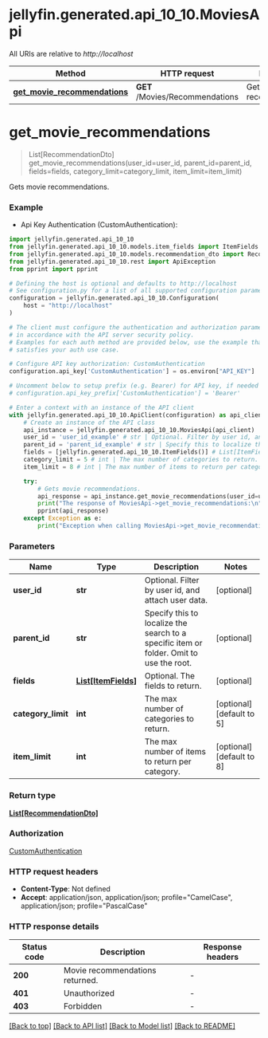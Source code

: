 # jellyfin.generated.api_10_10.MoviesApi

All URIs are relative to *http://localhost*

Method | HTTP request | Description
------------- | ------------- | -------------
[**get_movie_recommendations**](MoviesApi.md#get_movie_recommendations) | **GET** /Movies/Recommendations | Gets movie recommendations.


# **get_movie_recommendations**
> List[RecommendationDto] get_movie_recommendations(user_id=user_id, parent_id=parent_id, fields=fields, category_limit=category_limit, item_limit=item_limit)

Gets movie recommendations.

### Example

* Api Key Authentication (CustomAuthentication):

```python
import jellyfin.generated.api_10_10
from jellyfin.generated.api_10_10.models.item_fields import ItemFields
from jellyfin.generated.api_10_10.models.recommendation_dto import RecommendationDto
from jellyfin.generated.api_10_10.rest import ApiException
from pprint import pprint

# Defining the host is optional and defaults to http://localhost
# See configuration.py for a list of all supported configuration parameters.
configuration = jellyfin.generated.api_10_10.Configuration(
    host = "http://localhost"
)

# The client must configure the authentication and authorization parameters
# in accordance with the API server security policy.
# Examples for each auth method are provided below, use the example that
# satisfies your auth use case.

# Configure API key authorization: CustomAuthentication
configuration.api_key['CustomAuthentication'] = os.environ["API_KEY"]

# Uncomment below to setup prefix (e.g. Bearer) for API key, if needed
# configuration.api_key_prefix['CustomAuthentication'] = 'Bearer'

# Enter a context with an instance of the API client
with jellyfin.generated.api_10_10.ApiClient(configuration) as api_client:
    # Create an instance of the API class
    api_instance = jellyfin.generated.api_10_10.MoviesApi(api_client)
    user_id = 'user_id_example' # str | Optional. Filter by user id, and attach user data. (optional)
    parent_id = 'parent_id_example' # str | Specify this to localize the search to a specific item or folder. Omit to use the root. (optional)
    fields = [jellyfin.generated.api_10_10.ItemFields()] # List[ItemFields] | Optional. The fields to return. (optional)
    category_limit = 5 # int | The max number of categories to return. (optional) (default to 5)
    item_limit = 8 # int | The max number of items to return per category. (optional) (default to 8)

    try:
        # Gets movie recommendations.
        api_response = api_instance.get_movie_recommendations(user_id=user_id, parent_id=parent_id, fields=fields, category_limit=category_limit, item_limit=item_limit)
        print("The response of MoviesApi->get_movie_recommendations:\n")
        pprint(api_response)
    except Exception as e:
        print("Exception when calling MoviesApi->get_movie_recommendations: %s\n" % e)
```



### Parameters


Name | Type | Description  | Notes
------------- | ------------- | ------------- | -------------
 **user_id** | **str**| Optional. Filter by user id, and attach user data. | [optional] 
 **parent_id** | **str**| Specify this to localize the search to a specific item or folder. Omit to use the root. | [optional] 
 **fields** | [**List[ItemFields]**](ItemFields.md)| Optional. The fields to return. | [optional] 
 **category_limit** | **int**| The max number of categories to return. | [optional] [default to 5]
 **item_limit** | **int**| The max number of items to return per category. | [optional] [default to 8]

### Return type

[**List[RecommendationDto]**](RecommendationDto.md)

### Authorization

[CustomAuthentication](README.md#CustomAuthentication)

### HTTP request headers

 - **Content-Type**: Not defined
 - **Accept**: application/json, application/json; profile="CamelCase", application/json; profile="PascalCase"

### HTTP response details

| Status code | Description | Response headers |
|-------------|-------------|------------------|
**200** | Movie recommendations returned. |  -  |
**401** | Unauthorized |  -  |
**403** | Forbidden |  -  |

[[Back to top]](#) [[Back to API list]](README.md#documentation-for-api-endpoints) [[Back to Model list]](README.md#documentation-for-models) [[Back to README]](README.md)

